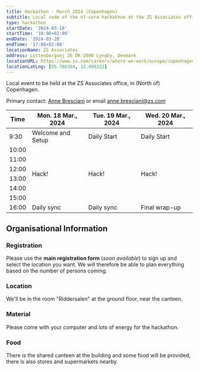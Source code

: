 ```yaml
---
title: Hackathon - March 2024 (Copenhagen)
subtitle: Local node of the nf-core hackathon at the ZS Associates office, in (North of) Copenhagen.
type: hackathon
startDate: '2024-03-18'
startTime: '10:00+02:00'
endDate: '2024-03-20'
endTime: '17:00+02:00'
locationName: ZS Associates
address: Lottenborgvej 26 DK-2800 Lyngby, Denmark
locationURL: https://www.zs.com/careers/where-we-work/europe/copenhagen
locationLatLng: [55.780384, 12.488322]
---
```


Local event to be held at the ZS Associates office, in (North of) Copenhagen.

Primary contact: [<i class="fab fa-slack"></i> Anne Bresciani](https://nfcore.slack.com/team/U0467NW8QAJ) or email [<i class="email"></i>anne.bresciani@zs.com](anne.bresciani@zs.com)

<div class="table-responsive">
    <table class="table table-hover table-sm table-bordered">
        <thead>
            <tr>
                <th>Time</th>
                <th>Mon. 18 Mar., 2024</th>
                <th>Tue. 19 Mar., 2024</th>
                <th>Wed. 20 Mar., 2024</th>
            </tr>
            </thead>
            <tbody>
            <tr>
                <td>9:30</td>
                <td background-color:navy; rowspan="1">Welcome and Setup</td>
                <td background-color:navy; rowspan="1">Daily Start</td>
                <td background-color:navy; rowspan="1">Daily Start</td>
            </tr>
                <td>10:00</td>
                <td rowspan="6">Hack!</td>
                <td rowspan="6">Hack!</td>
                <td rowspan="6">Hack!</td>
            </tr>
            <tr>
                <td>11:00</td>
            </tr>
            <tr>
                <td>12:00</td>
            </tr>
            <tr>
                <td>13:00</td>
            </tr>
            <tr>
                <td>14:00</td>
            </tr>
            <tr>
                <td>15:00</td>
            </tr>
            <tr>
                <td>16:00</td>
                <td background-color:navy; rowspan="1">Daily sync</td>
                <td background-color:navy; rowspan="1">Daily sync</td>
                <td background-color:navy; rowspan="1">Final wrap-up</td>
            </tr>
        </tbody>
    </table>
</div>

## Organisational Information

### Registration

Please use the **main registration form** (_soon available_) to sign up and select the location you want.
We will therefore be able to plan everything based on the number of persons coming.

### Location

We'll be in the room "Riddersalen" at the ground floor, near the canteen.

### Material

Please come with your computer and lots of energy for the hackathon.

### Food

There is the shared canteen at the building and some food will be provided, there is also stores and supermarkets nearby.
